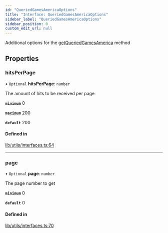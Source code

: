 ```yaml
---
id: "QueriedGamesAmericaOptions"
title: "Interface: QueriedGamesAmericaOptions"
sidebar_label: "QueriedGamesAmericaOptions"
sidebar_position: 0
custom_edit_url: null
---
```


Additional options for the [getQueriedGamesAmerica](../#getqueriedgamesamerica) method

## Properties

### hitsPerPage

• `Optional` **hitsPerPage**: `number`

The amount of hits to be received per page

**`minimum`** 0

**`maximum`** 200

**`default`** 200

#### Defined in

[lib/utils/interfaces.ts:64](https://github.com/lmmfranco/nintendo-switch-eshop/blob/a444be3/src/lib/utils/interfaces.ts#L64)

___

### page

• `Optional` **page**: `number`

The page number to get

**`minimum`** 0

**`default`** 0

#### Defined in

[lib/utils/interfaces.ts:70](https://github.com/lmmfranco/nintendo-switch-eshop/blob/a444be3/src/lib/utils/interfaces.ts#L70)
